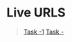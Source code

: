 # Live URLS

> [Task -1](https://elated-base.surge.sh/)
> [Task -](https://task-2-by-mms.surge.sh/)
